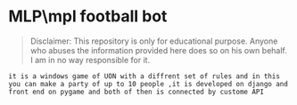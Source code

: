# MLP\mpl football bot
> Disclaimer: This repository is only for educational purpose. Anyone who abuses the information provided here does so on his own behalf. I am in no way responsible for it.

```
it is a windows game of UON with a diffrent set of rules and in this you can make a party of up to 10 people ,it is developed on django and front end on pygame and both of then is connected by custome API




```


